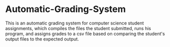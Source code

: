 # Automatic-Grading-System
This is an automatic grading system for computer science student assignments, which compiles the files the student submitted, runs his program, and assigns grades to a csv file based on comparing the student's output files to the expected output.
